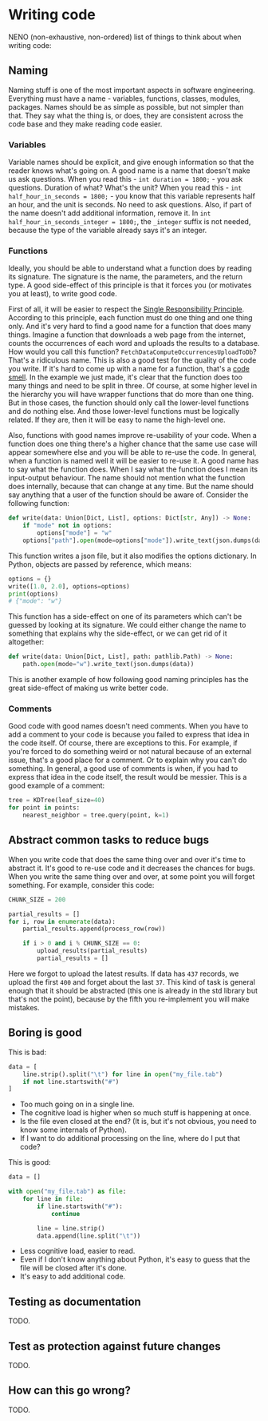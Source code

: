 # Writing code

NENO (non-exhaustive, non-ordered) list of things to think about when writing code:

## Naming

Naming stuff is one of the most important aspects in software engineering. Everything must have a name - variables, functions, classes, modules, packages. Names should be as simple as possible, but not simpler than that. They say what the thing is, or does, they are consistent across the code base and they make reading code easier.

### Variables

Variable names should be explicit, and give enough information so that the reader knows what's going on. A good name is a name that doesn't make us ask questions. When you read this - `int duration = 1800;` - you ask questions. Duration of what? What's the unit? When you read this - `int half_hour_in_seconds = 1800;` - you know that this variable represents half an hour, and the unit is seconds. No need to ask questions. Also, if part of the name doesn't add additional information, remove it.  In `int half_hour_in_seconds_integer = 1800;`, the `_integer` suffix is not needed, because the type of the variable already says it's an integer.

### Functions

Ideally, you should be able to understand what a function does by reading its signature. The signature is the name, the parameters, and the return type. A good side-effect of this principle is that it forces you (or motivates you at least), to write good code.

First of all, it will be easier to respect the [Single Responsibility Principle](https://en.wikipedia.org/wiki/Single-responsibility_principle). According to this principle, each function must do one thing and one thing only. And it's very hard to find a good name for a function that does many things. Imagine a function that downloads a web page from the internet, counts the occurrences of each word and uploads the results to a database. How would you call this function? `FetchDataComputeOccurrencesUploadToDb`? That's a ridiculous name. This is also a good test for the quality of the code you write. If it's hard to come up with a name for a function, that's a [code smell](https://martinfowler.com/bliki/CodeSmell.html). In the example we just made, it's clear that the function does too many things and need to be split in three. Of course, at some higher level in the hierarchy you will have wrapper functions that do more than one thing. But in those cases, the function should only call the lower-level functions and do nothing else. And those lower-level functions must be logically related. If they are, then it will be easy to name the high-level one.

Also, functions with good names improve re-usability of your code. When a function does one thing there's a higher chance that the same use case will appear somewhere else and you will be able to re-use the code. In general, when a function is named well it will be easier to re-use it. A good name has to say what the function does. When I say what the function does I mean its input-output behaviour. The name should not mention what the function does internally, because that can change at any time. But the name should say anything that a user of the function should be aware of. Consider the following function:

```python
def write(data: Union[Dict, List], options: Dict[str, Any]) -> None:
    if "mode" not in options:
        options["mode"] = "w"
    options["path"].open(mode=options["mode"]).write_text(json.dumps(data))
```

This function writes a json file, but it also modifies the options dictionary. In Python, objects are passed by reference, which means:

```python
options = {}
write([1.0, 2.0], options=options)
print(options)
# {"mode": "w"}
```

This function has a side-effect on one of its parameters which can't be guessed by looking at its signature. We could either change the name to something that explains why the side-effect, or we can get rid of it altogether:

```python
def write(data: Union[Dict, List], path: pathlib.Path) -> None:
    path.open(mode="w").write_text(json.dumps(data))
```

This is another example of how following good naming principles has the great side-effect of making us write better code.

### Comments

Good code with good names doesn't need comments. When you have to add a comment to your code is because you failed to express that idea in the code itself. Of course, there are exceptions to this. For example, if you're forced to do something weird or not natural because of an external issue, that's a good place for a comment. Or to explain why you can't do something. In general, a good use of comments is when, if you had to express that idea in the code itself, the result would be messier. This is a good example of a comment:

```python
tree = KDTree(leaf_size=40)
for point in points:
    nearest_neighbor = tree.query(point, k=1)
```

## Abstract common tasks to reduce bugs

When you write code that does the same thing over and over it's time to abstract it. It's good to re-use code and it decreases the chances for bugs. When you write the same thing over and over, at some point you will forget something. For example, consider this code:

```python
CHUNK_SIZE = 200

partial_results = []
for i, row in enumerate(data):
    partial_results.append(process_row(row))

    if i > 0 and i % CHUNK_SIZE == 0:
        upload_results(partial_results)
        partial_results = []
```

Here we forgot to upload the latest results. If data has `437` records, we upload the first `400` and forget about the last `37`. This kind of task is general enough that it should be abstracted (this one is already in the std library but that's not the point), because by the fifth you re-implement you will make mistakes.

## Boring is good

This is bad:

```python
data = [
    line.strip().split("\t") for line in open("my_file.tab")
    if not line.startswith("#")
]
```

* Too much going on in a single line.
* The cognitive load is higher when so much stuff is happening at once.
* Is the file even closed at the end? (It is, but it's not obvious, you need to know some internals of Python).
* If I want to do additional processing on the line, where do I put that code?

This is good:

```python
data = []

with open("my_file.tab") as file:
    for line in file:
        if line.startswith("#"):
            continue

        line = line.strip()
        data.append(line.split("\t"))
```

* Less cognitive load, easier to read.
* Even if I don't know anything about Python, it's easy to guess that the file will be closed after it's done.
* It's easy to add additional code.

## Testing as documentation

TODO.

## Test as protection against future changes

TODO.

## How can this go wrong?

TODO.
